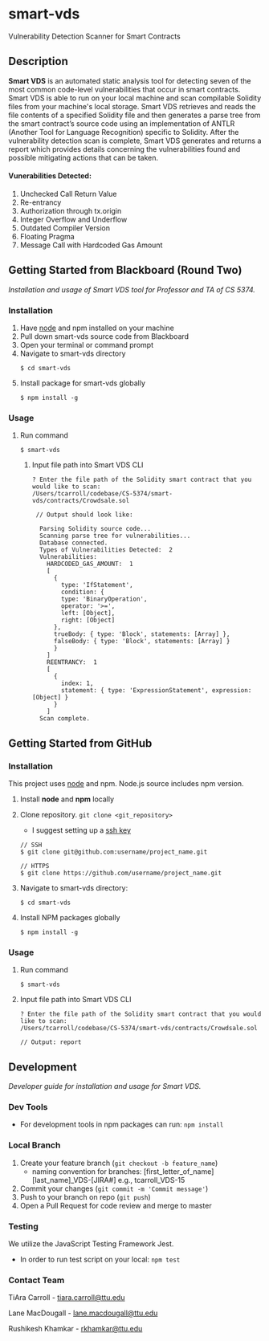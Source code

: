 # smart-vds
Vulnerability Detection Scanner for Smart Contracts

## Description
**Smart VDS** is an automated static analysis tool for detecting seven of the most common code-level vulnerabilities that 
occur in smart contracts. Smart VDS is able to run on your local machine and scan compilable Solidity files from your
machine's local storage. Smart VDS retrieves and reads the file contents of a specified Solidity file and then generates
a parse tree from the smart contract’s source code using an implementation of ANTLR 
(Another Tool for Language Recognition) specific to Solidity. After the vulnerability detection scan is complete, 
Smart VDS generates and returns a report which provides details concerning the vulnerabilities found and possible 
mitigating actions that can be taken.

#### Vunerabilities Detected:
1. Unchecked Call Return Value
2. Re-entrancy
3. Authorization through tx.origin
4. Integer Overflow and Underflow
5. Outdated Compiler Version
6. Floating Pragma
7. Message Call with Hardcoded Gas Amount

## Getting Started from Blackboard (Round Two)
*Installation and usage of Smart VDS tool for Professor and TA of CS 5374.*

### Installation
1. Have [node](https://nodejs.org/en/download/) and npm installed on your machine
2. Pull down smart-vds source code from Blackboard
3. Open your terminal or command prompt
4. Navigate to smart-vds directory
   ```shell
   $ cd smart-vds
   ```
5. Install package for smart-vds globally
   ```shell
   $ npm install -g
   ```

### Usage
1. Run command
    ```shell
    $ smart-vds
    ```
   1. Input file path into Smart VDS CLI
       ```shell
       ? Enter the file path of the Solidity smart contract that you would like to scan: 
      /Users/tcarroll/codebase/CS-5374/smart-vds/contracts/Crowdsale.sol
       ```
      ```shell
       // Output should look like:
      
        Parsing Solidity source code...
        Scanning parse tree for vulnerabilities...
        Database connected.
        Types of Vulnerabilities Detected:  2
        Vulnerabilities:
          HARDCODED_GAS_AMOUNT:  1
          [
            {
              type: 'IfStatement',
              condition: {
              type: 'BinaryOperation',
              operator: '>=',
              left: [Object],
              right: [Object]
            },
            trueBody: { type: 'Block', statements: [Array] },
            falseBody: { type: 'Block', statements: [Array] }
            }
          ]
          REENTRANCY:  1
          [
            {
              index: 1,
              statement: { type: 'ExpressionStatement', expression: [Object] }
            }
          ]
        Scan complete.
      ```
      
## Getting Started from GitHub

### Installation
This project uses [node](https://nodejs.org/en/download/) and npm. Node.js source includes npm version.
1. Install **node** and **npm** locally
2. Clone repository. `git clone <git_repository>`
    - I suggest setting up a [ssh key](https://docs.github.com/en/authentication/connecting-to-github-with-ssh/adding-a-new-ssh-key-to-your-github-account)
    ```shell
    // SSH
    $ git clone git@github.com:username/project_name.git

    // HTTPS
    $ git clone https://github.com/username/project_name.git
    ```
3. Navigate to smart-vds directory: 
   ```shell
   $ cd smart-vds
   ```

5. Install NPM packages globally
    ```shell
    $ npm install -g
    ```
### Usage
1. Run command
    ```shell
    $ smart-vds
    ```
2. Input file path into Smart VDS CLI
    ```shell
    ? Enter the file path of the Solidity smart contract that you would like to scan: 
   /Users/tcarroll/codebase/CS-5374/smart-vds/contracts/Crowdsale.sol
   
   // Output: report
    ```
   
## Development
*Developer guide for installation and usage for Smart VDS.*
### Dev Tools
- For development tools in npm packages can run: `npm install`
### Local Branch
1. Create your feature branch (`git checkout -b feature_name`)
    - naming convention for branches: [first_letter_of_name][last_name]_VDS-[JIRA#] e.g., tcarroll_VDS-15
2. Commit your changes (`git commit -m 'Commit message'`)
3. Push to your branch on repo (`git push`)
5. Open a Pull Request for code review and merge to master

### Testing
We utilize the JavaScript Testing Framework Jest.
- In order to run test script on your local: `npm test`

### Contact Team
TiAra Carroll - tiara.carroll@ttu.edu

Lane MacDougall - lane.macdougall@ttu.edu

Rushikesh Khamkar - rkhamkar@ttu.edu

